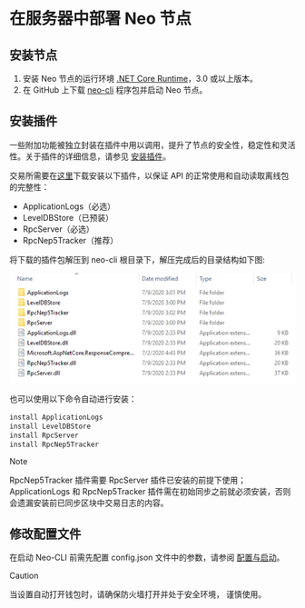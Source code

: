 # 在服务器中部署 Neo 节点

## 安装节点

1. 安装 Neo 节点的运行环境 [.NET Core Runtime](https://www.microsoft.com/net/download/core#/runtime)，3.0 或以上版本。
2. 在 GitHub 上下载 [neo-cli](https://github.com/neo-project/neo-node/releases) 程序包并启动 Neo 节点。

## 安装插件

一些附加功能被独立封装在插件中用以调用，提升了节点的安全性，稳定性和灵活性。关于插件的详细信息，请参见 [安装插件](../node/cli/config.md/#安装插件)。

交易所需要在[这里]( https://github.com/neo-project/neo-modules/releases/)下载安装以下插件，以保证 API 的正常使用和自动读取离线包的完整性：

- ApplicationLogs（必选）
- LevelDBStore（已预装）
- RpcServer（必选）
- RpcNep5Tracker（推荐）

 将下载的插件包解压到 neo-cli 根目录下，解压完成后的目录结构如下图:

![PluginsForExchange.png](../assets/PluginsForExchange.png)

也可以使用以下命令自动进行安装：

```
install ApplicationLogs
install LevelDBStore
install RpcServer
install RpcNep5Tracker
```

> [!Note]
>
> RpcNep5Tracker 插件需要 RpcServer 插件已安装的前提下使用；
> ApplicationLogs 和 RpcNep5Tracker 插件需在初始同步之前就必须安装，否则会遗漏安装前已同步区块中交易日志的内容。

## 修改配置文件

在启动 Neo-CLI 前需先配置 config.json 文件中的参数，请参阅 [配置与启动](../node/cli/config.md)。

> [!Caution]
>
> 当设置自动打开钱包时，请确保防火墙打开并处于安全环境， 谨慎使用。

